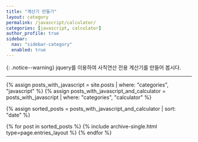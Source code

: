 ```yaml
---
title: "계산기 만들기"
layout: category
permalink: /javascript/calculator/
categories: [javascript, calculator]
author_profile: true
sidebar:
  nav: "sidebar-category"
  enabled: true
---
```


{: .notice--warning}
jquery를 이용하여 사칙연산 전용 계산기를 만들어 봅시다.

---

{% assign posts_with_javascript = site.posts | where: "categories", "javascript" %}
{% assign posts_with_javascript_and_calculator = posts_with_javascript | where: "categories", "calculator" %}

{% assign sorted_posts = posts_with_javascript_and_calculator | sort: "date" %}

{% for post in sorted_posts %}
  {% include archive-single.html type=page.entries_layout %}
{% endfor %}